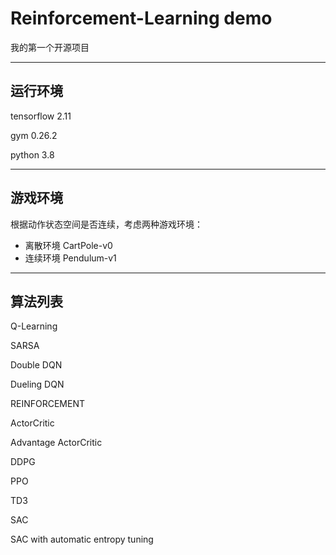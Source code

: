 # Reinforcement-Learning demo

我的第一个开源项目

___

## 运行环境

tensorflow 2.11

gym 0.26.2

python 3.8

___

## 游戏环境

根据动作状态空间是否连续，考虑两种游戏环境：

* 离散环境 CartPole-v0
* 连续环境 Pendulum-v1

___

## 算法列表

Q-Learning

SARSA

Double DQN

Dueling DQN

REINFORCEMENT

ActorCritic

Advantage ActorCritic

DDPG

PPO

TD3

SAC

SAC with automatic entropy tuning

